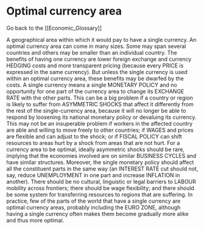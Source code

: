 # Optimal currency area

Go back to the [[Economic_Glossary]]


A geographical area within which it would pay to have a single currency. An optimal currency area can come in many sizes. Some may span several countries and others may be smaller than an individual country. The benefits of having one currency are lower foreign exchange and currency HEDGING costs and more transparent pricing (because every PRICE is expressed in the same currency). But unless the single currency is used within an optimal currency area, these benefits may be dwarfed by the costs. A single currency means a single MONETARY POLICY and no opportunity for one part of the currency area to change its EXCHANGE RATE with the other parts. This can be a big problem if a country or region is likely to suffer from ASYMMETRIC SHOCKS that affect it differently from the rest of the single-currency area, because it will no longer be able to respond by loosening its national monetary policy or devaluing its currency. This may not be an insuperable problem if workers in the affected country are able and willing to move freely to other countries; if WAGES and prices are flexible and can adjust to the shock; or if FISCAL POLICY can shift resources to areas hurt by a shock from areas that are not hurt. For a currency area to be optimal, ideally asymmetric shocks should be rare, implying that the economies involved are on similar BUSINESS CYCLES and have similar structures. Moreover, the single monetary policy should affect all the constituent parts in the same way (an INTEREST RATE cut should not, say, reduce UNEMPLOYMENT in one part and increase INFLATION in another). There should be no cultural, linguistic or legal barriers to LABOUR mobility across frontiers; there should be wage flexibility; and there should be some system for transferring resources to regions that are suffering. In practice, few of the parts of the world that have a single currency are optimal currency areas, probably including the EURO ZONE, although having a single currency often makes them become gradually more alike and thus more optimal.

